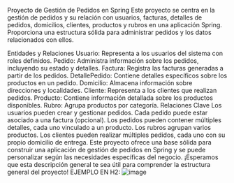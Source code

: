 Proyecto de Gestión de Pedidos en Spring
Este proyecto se centra en la gestión de pedidos y su relación con usuarios, facturas, detalles de pedidos, domicilios, clientes, productos y rubros en una aplicación Spring. Proporciona una estructura sólida para administrar pedidos y los datos relacionados con ellos.

Entidades y Relaciones
Usuario: Representa a los usuarios del sistema con roles definidos.
Pedido: Administra información sobre los pedidos, incluyendo su estado y detalles.
Factura: Registra las facturas generadas a partir de los pedidos.
DetallePedido: Contiene detalles específicos sobre los productos en un pedido.
Domicilio: Almacena información sobre direcciones y localidades.
Cliente: Representa a los clientes que realizan pedidos.
Producto: Contiene información detallada sobre los productos disponibles.
Rubro: Agrupa productos por categoría.
Relaciones Clave
Los usuarios pueden crear y gestionar pedidos.
Cada pedido puede estar asociado a una factura (opcional).
Los pedidos pueden contener múltiples detalles, cada uno vinculado a un producto.
Los rubros agrupan varios productos.
Los clientes pueden realizar múltiples pedidos, cada uno con su propio domicilio de entrega.
Este proyecto ofrece una base sólida para construir una aplicación de gestión de pedidos en Spring y se puede personalizar según las necesidades específicas del negocio. ¡Esperamos que esta descripción general te sea útil para comprender la estructura general del proyecto!
EJEMPLO EN H2:
![image](https://github.com/francosantzz/TRABAJO-DB/assets/129998263/7457a52d-bcac-4efb-a192-c3d0324a4ce2)
